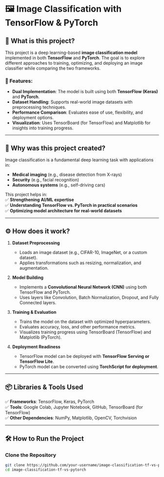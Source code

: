
# 🖼️ Image Classification with TensorFlow & PyTorch  

## 📌 What is this project?  
This project is a deep learning-based **image classification model** implemented in both **TensorFlow** and **PyTorch**. The goal is to explore different approaches to training, optimizing, and deploying an image classifier while comparing the two frameworks.  

### 🚀 Features:
- **Dual Implementation**: The model is built using both **TensorFlow (Keras)** and **PyTorch**.  
- **Dataset Handling**: Supports real-world image datasets with preprocessing techniques.  
- **Performance Comparison**: Evaluates ease of use, flexibility, and deployment options.  
- **Visualization**: Uses TensorBoard (for TensorFlow) and Matplotlib for insights into training progress.  

---

## 🤔 Why was this project created?  
Image classification is a fundamental deep learning task with applications in:  
- **Medical imaging** (e.g., disease detection from X-rays)  
- **Security** (e.g., facial recognition)  
- **Autonomous systems** (e.g., self-driving cars)  

This project helps in:  
✅ **Strengthening AI/ML expertise**  
✅ **Understanding TensorFlow vs. PyTorch in practical scenarios**  
✅ **Optimizing model architecture for real-world datasets**  

---

## ⚙️ How does it work?  
1. **Dataset Preprocessing**  
   - Loads an image dataset (e.g., CIFAR-10, ImageNet, or a custom dataset).  
   - Applies transformations such as resizing, normalization, and augmentation.  

2. **Model Building**  
   - Implements a **Convolutional Neural Network (CNN)** using both TensorFlow and PyTorch.  
   - Uses layers like Convolution, Batch Normalization, Dropout, and Fully Connected layers.  

3. **Training & Evaluation**  
   - Trains the model on the dataset with optimized hyperparameters.  
   - Evaluates accuracy, loss, and other performance metrics.  
   - Visualizes training progress using TensorBoard (TensorFlow) and Matplotlib (PyTorch).  

4. **Deployment Readiness**  
   - TensorFlow model can be deployed with **TensorFlow Serving or TensorFlow Lite**.  
   - PyTorch model can be converted using **TorchScript for deployment**.  

---

## 📦 Libraries & Tools Used  
✅ **Frameworks**: TensorFlow, Keras, PyTorch  
✅ **Tools**: Google Colab, Jupyter Notebook, GitHub, TensorBoard (for TensorFlow)  
✅ **Other Dependencies**: NumPy, Matplotlib, OpenCV, Torchvision  

---

## 🛠️ How to Run the Project  
### Clone the Repository  
```sh
git clone https://github.com/your-username/image-classification-tf-vs-pytorch.git
cd image-classification-tf-vs-pytorch
